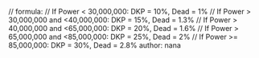  // formula:
  // If Power < 30,000,000: DKP = 10%, Dead = 1%
  // If Power > 30,000,000 and <40,000,000: DKP = 15%, Dead = 1.3%
  // If Power > 40,000,000 and <65,000,000: DKP = 20%, Dead = 1.6%
  // If Power > 65,000,000 and <85,000,000: DKP = 25%, Dead = 2%
  // If Power >= 85,000,000: DKP = 30%, Dead = 2.8%
  author: nana
